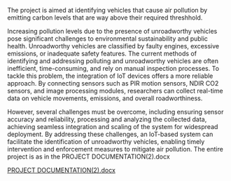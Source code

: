 The project is aimed at identifying vehicles that cause air pollution by emitting carbon levels that are way above their required threshhold.

Increasing pollution levels due to the presence of unroadworthy vehicles pose significant challenges to environmental sustainability and public health. Unroadworthy vehicles are classified by faulty engines, excessive emissions, or inadequate safety features. The current methods of identifying and addressing polluting and unroadworthy vehicles are often inefficient, time-consuming, and rely on manual inspection processes. To tackle this problem, the integration of IoT devices offers a more reliable approach. By connecting sensors such as PIR motion sensors, NDIR CO2 sensors, and image processing modules, researchers can collect real-time data on vehicle movements, emissions, and overall roadworthiness.

However, several challenges must be overcome, including ensuring sensor accuracy and reliability, processing and analyzing the collected data, achieving seamless integration and scaling of the system for widespread deployment. By addressing these challenges, an IoT-based system can facilitate the identification of unroadworthy vehicles, enabling timely intervention and enforcement measures to mitigate air pollution.
The entire project is as in the PROJECT DOCUMENTATION(2).docx

[PROJECT DOCUMENTATION(2).docx](https://github.com/Kelvinmichukim/esp32/files/13885288/PROJECT.DOCUMENTATION.2.docx)
